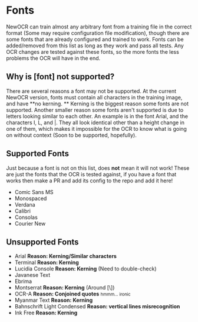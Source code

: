 # Fonts

NewOCR can train almost any arbitrary font from a training file in the correct format (Some may require configuration file modification), though there are some fonts that are already configured and trained to work. Fonts can be added/removed from this list as long as they work and pass all tests. Any OCR changes are tested against these fonts, so the more fonts the less problems the OCR will have in the end.

## Why is [font] not supported?

There are several reasons a font may not be supported. At the current NewOCR version, fonts must contain all characters in the training image, and have **no kerning. ** Kerning is the biggest reason some fonts are not supported. Another smaller reason some fonts aren't supported is due to letters looking similar to each other. An example is in the font Arial, and the characters I, L, and |. They all look identical other than a height change in one of them, which makes it impossible for the OCR to know what is going on without context (Soon to be supported, hopefully).

## Supported Fonts

Just because a font is not on this list, does **not** mean it will not work! These are just the fonts that the OCR is tested against, if you have a font that works then make a PR and add its config to the repo and add it here!

+ Comic Sans MS
+ Monospaced
+ Verdana
+ Calibri
+ Consolas
+ Courier New
## Unsupported Fonts

+ Arial **Reason: Kerning/Similar characters**
+ Terminal **Reason: Kerning**
+ Lucidia Console **Reason: Kerning** (Need to double-check)
+ Javanese Text
+ Ebrima
+ Montserrat **Reason: Kerning** (Around [\\])
+ OCR-A **Reason: Conjoined quotes** <small>hmmm... ironic</small>
+ Myanmar Text **Reason: Kerning**
+ Bahnschrift Light Condensed **Reason: vertical lines misrecognition**
+ Ink Free **Reason: Kerning**